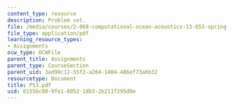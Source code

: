 ```yaml
---
content_type: resource
description: Problem set.
file: /media/courses/2-068-computational-ocean-acoustics-13-853-spring-2003/01556c809fe160521db32b211f295d0e_PS3.pdf
file_type: application/pdf
learning_resource_types:
- Assignments
ocw_type: OCWFile
parent_title: Assignments
parent_type: CourseSection
parent_uid: 3ad99c12-55f2-a264-1404-486ef73a6b32
resourcetype: Document
title: PS3.pdf
uid: 01556c80-9fe1-6052-1db3-2b211f295d0e
---
```


